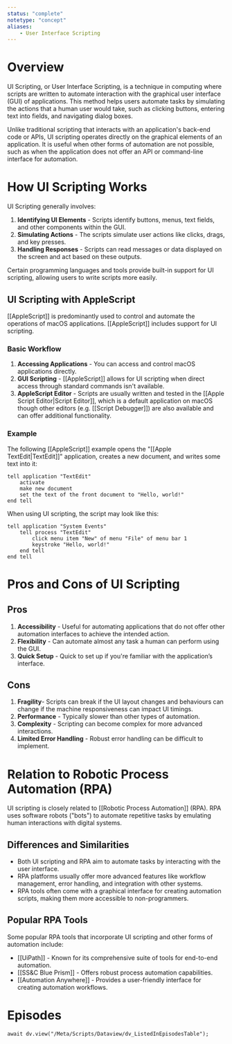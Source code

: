 ```yaml
---
status: "complete"
notetype: "concept"
aliases:
	- User Interface Scripting
---
```


# Overview
UI Scripting, or User Interface Scripting, is a technique in computing where scripts are written to automate interaction with the graphical user interface (GUI) of applications. This method helps users automate tasks by simulating the actions that a human user would take, such as clicking buttons, entering text into fields, and navigating dialog boxes.

Unlike traditional scripting that interacts with an application's back-end code or APIs, UI scripting operates directly on the graphical elements of an application. It is useful when other forms of automation are not possible, such as when the application does not offer an API or command-line interface for automation.

# How UI Scripting Works
UI Scripting generally involves:

1. **Identifying UI Elements** - Scripts identify buttons, menus, text fields, and other components within the GUI.
2. **Simulating Actions** - The scripts simulate user actions like clicks, drags, and key presses.
3. **Handling Responses** - Scripts can read messages or data displayed on the screen and act based on these outputs.

Certain programming languages and tools provide built-in support for UI scripting, allowing users to write scripts more easily.

## UI Scripting with AppleScript
[[AppleScript]] is predominantly used to control and automate the operations of macOS applications. [[AppleScript]] includes support for UI scripting.

### Basic Workflow
1. **Accessing Applications** - You can access and control macOS applications directly.
2. **GUI Scripting** - [[AppleScript]] allows for UI scripting when direct access through standard commands isn't available.
3. **AppleScript Editor** - Scripts are usually written and tested in the [[Apple Script Editor|Script Editor]], which is a default application on macOS though other editors (e.g. [[Script Debugger]]) are also available and can offer additional functionality.

### Example
The following [[AppleScript]] example opens the "[[Apple TextEdit\|TextEdit]]" application, creates a new document, and writes some text into it:

```applescript
tell application "TextEdit"
    activate
    make new document
    set the text of the front document to "Hello, world!"
end tell
```

When using UI scripting, the script may look like this:

```applescript
tell application "System Events"
    tell process "TextEdit"
        click menu item "New" of menu "File" of menu bar 1
        keystroke "Hello, world!"
    end tell
end tell
```

# Pros and Cons of UI Scripting

## Pros
1. **Accessibility** - Useful for automating applications that do not offer other automation interfaces to achieve the intended action.
2. **Flexibility** - Can automate almost any task a human can perform using the GUI.
3. **Quick Setup** - Quick to set up if you're familiar with the application’s interface.

## Cons
1. **Fragility**-  Scripts can break if the UI layout changes and behaviours can change if the machine responsiveness can impact UI timings.
2. **Performance** - Typically slower than other types of automation.
3. **Complexity** - Scripting can become complex for more advanced interactions.
4. **Limited Error Handling** - Robust error handling can be difficult to implement.

# Relation to Robotic Process Automation (RPA)
UI scripting is closely related to [[Robotic Process Automation]] (RPA). RPA uses software robots ("bots") to automate repetitive tasks by emulating human interactions with digital systems. 

## Differences and Similarities
- Both UI scripting and RPA aim to automate tasks by interacting with the user interface.
- RPA platforms usually offer more advanced features like workflow management, error handling, and integration with other systems.
- RPA tools often come with a graphical interface for creating automation scripts, making them more accessible to non-programmers.

## Popular RPA Tools
Some popular RPA tools that incorporate UI scripting and other forms of automation include:

- [[UiPath]] - Known for its comprehensive suite of tools for end-to-end automation.
- [[SS&C Blue Prism]] - Offers robust process automation capabilities.
- [[Automation Anywhere]] - Provides a user-friendly interface for creating automation workflows.

# Episodes
```dataviewjs
await dv.view("/Meta/Scripts/Dataview/dv_ListedInEpisodesTable");
```
